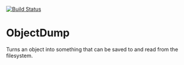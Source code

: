 [![Build Status](https://secure.travis-ci.org/tgriesser/ObjectDump.png)](http://travis-ci.org/tgriesser/ObjectDump)

# ObjectDump

Turns an object into something that can be saved to and read from the filesystem.